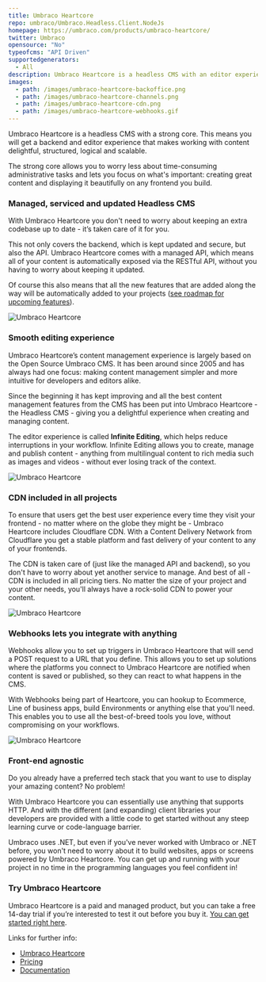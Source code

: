 ```yaml
---
title: Umbraco Heartcore
repo: umbraco/Umbraco.Headless.Client.NodeJs
homepage: https://umbraco.com/products/umbraco-heartcore/
twitter: Umbraco
opensource: "No"
typeofcms: "API Driven"
supportedgenerators:
  - All
description: Umbraco Heartcore is a headless CMS with an editor experience like no other. On top of a managed RESTful API and CDN, you'll get a powerful backoffice to structure, organize and create content in a fast and efficient manner.
images:
  - path: /images/umbraco-heartcore-backoffice.png
  - path: /images/umbraco-heartcore-channels.png
  - path: /images/umbraco-heartcore-cdn.png
  - path: /images/umbraco-heartcore-webhooks.gif
---
```


Umbraco Heartcore is a headless CMS with a strong core. This means you will get a backend and editor experience that makes working with content delightful, structured, logical and scalable.

The strong core allows you to worry less about time-consuming administrative tasks and lets you focus on what's important: creating great content and displaying it beautifully on any frontend you build.

### Managed, serviced and updated Headless CMS

With Umbraco Heartcore you don't need to worry about keeping an extra codebase up to date - it’s taken care of it for you.

This not only covers the backend, which is kept updated and secure, but also the API. Umbraco Heartcore comes with a managed API, which means all of your content is automatically exposed via the RESTful API, without you having to worry about keeping it updated.

Of course this also means that all the new features that are added along the way will be automatically added to your projects ([see roadmap for upcoming features](https://umbraco.com/products/roadmap/)).

<img class="simple" src="/images/umbraco-heartcore-backoffice.png" alt="Umbraco Heartcore" />

### Smooth editing experience

Umbraco Heartcore’s content management experience is largely based on the Open Source Umbraco CMS. It has been around since 2005 and has always had one focus: making content management simpler and more intuitive for developers and editors alike.

Since the beginning it has kept improving and all the best content management features from the CMS has been put into Umbraco Heartcore - the Headless CMS - giving you a delightful experience when creating and managing content.

The editor experience is called **Infinite Editing**, which helps reduce interruptions in your workflow. Infinite Editing allows you to create, manage and publish content - anything from multilingual content to rich media such as images and videos - without ever losing track of the context.

<img class="simple" src="/images/umbraco-heartcore-channels.png" alt="Umbraco Heartcore" />

### CDN included in all projects

To ensure that users get the best user experience every time they visit your frontend - no matter where on the globe they might be - Umbraco Heartcore includes Cloudflare CDN. With a Content Delivery Network from Cloudflare you get a stable platform and fast delivery of your content to any of your frontends.

The CDN is taken care of (just like the managed API and backend), so you don't have to worry about yet another service to manage. And best of all - CDN is included in all pricing tiers. No matter the size of your project and your other needs, you'll always have a rock-solid CDN to power your content.

<img class="simple" src="/images/umbraco-heartcore-cdn.png" alt="Umbraco Heartcore" />

### Webhooks lets you integrate with anything

Webhooks allow you to set up triggers in Umbraco Heartcore that will send a POST request to a URL that you define. This allows you to set up solutions where the platforms you connect to Umbraco Heartcore are notified when content is saved or published, so they can react to what happens in the CMS.

With Webhooks being part of Heartcore, you can hookup to Ecommerce, Line of business apps, build Environments or anything else that you'll need. This enables you to use all the best-of-breed tools you love, without compromising on your workflows.

<img class="simple" src="/images/umbraco-heartcore-webhooks.gif" alt="Umbraco Heartcore" />

### Front-end agnostic

Do you already have a preferred tech stack that you want to use to display your amazing content? No problem!

With Umbraco Heartcore you can essentially use anything that supports HTTP. And with the different (and expanding) client libraries your developers are provided with a little code to get started without any steep learning curve or code-language barrier.

Umbraco uses .NET, but even if you've never worked with Umbraco or .NET before, you won't need to worry about it to build websites, apps or screens powered by Umbraco Heartcore. You can get up and running with your project in no time in the programming languages you feel confident in!

### Try Umbraco Heartcore

Umbraco Heartcore is a paid and managed product, but you can take a free 14-day trial if you’re interested to test it out before you buy it. [You can get started right here](https://umbraco.com/try-umbraco-heartcore/).

Links for further info:
* [Umbraco Heartcore](https://umbraco.com/products/umbraco-heartcore/)
* [Pricing](https://umbraco.com/umbraco-heartcore-pricing/)
* [Documentation](https://our.umbraco.com/documentation/Umbraco-Heartcore/)
